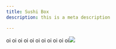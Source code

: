 ```yaml
---
title: Sushi Box
description: this is a meta description

---
```

oi oi oi oi oi oi oi oi oi oi oi![](/images/file-5184x3456_000009.jpg)